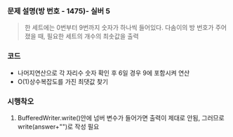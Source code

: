 ### 문제 설명(방 번호 - 1475)- 실버 5
 > 한 세트에는 0번부터 9번까지 숫자가 하나씩 들어있다. 다솜이의 방 번호가 주어졌을 때, 필요한 세트의 개수의 최솟값을 출력

 ### 코드
- 나머지연산으로 각 자리수 숫자 확인 후 6일 경우 9에 포함시켜 연산
- O(1)상수복잡도를 가진 최댓값 찾기

 ### 시행착오
 1. BufferedWriter.write()안에 넘버 변수가 들어가면 출력이 제대로 안됨, 그러므로 write(answer+"")로 작성 필요